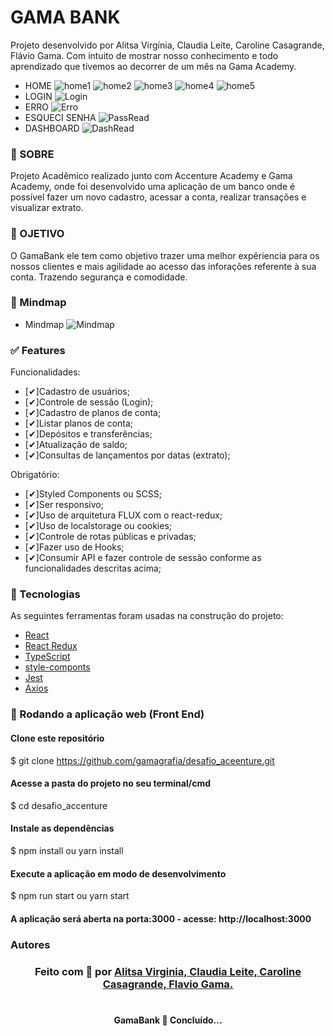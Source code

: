 #  GAMA BANK 
<p>Projeto desenvolvido por Alitsa Virgínia, Claudia Leite, Caroline Casagrande, Flávio Gama. Com intuito de mostrar nosso conhecimento e todo aprendizado que tivemos ao decorrer de um mês na Gama Academy. </p> 

*  HOME
    ![home1](https://github.com/carolcasagrande/ImagensReadme/blob/main/imgReadme/Home1.PNG)
    ![home2](https://github.com/carolcasagrande/ImagensReadme/blob/main/imgReadme/Home2.PNG)
    ![home3](https://github.com/carolcasagrande/ImagensReadme/blob/main/imgReadme/Home3.PNG)
    ![home4](https://github.com/carolcasagrande/ImagensReadme/blob/main/imgReadme/Home4.PNG)
    ![home5](https://github.com/carolcasagrande/ImagensReadme/blob/main/imgReadme/Home5.PNG)
* LOGIN 
    ![Login](https://github.com/carolcasagrande/ImagensReadme/blob/main/imgReadme/Login.PNG)
* ERRO
   ![Erro](https://github.com/carolcasagrande/ImagensReadme/blob/main/imgReadme/ErrorRead.PNG)
* ESQUECI SENHA 
    ![PassRead](https://github.com/carolcasagrande/ImagensReadme/blob/main/imgReadme/recoveryPassRead.PNG)
* DASHBOARD
    ![DashRead](https://github.com/carolcasagrande/ImagensReadme/blob/main/imgReadme/DashRead.PNG)


### 📑 SOBRE
<p>Projeto Acadêmico realizado junto com Accenture Academy e Gama Academy, onde foi desenvolvido uma aplicação de um banco onde é possível fazer um novo cadastro, acessar a conta, realizar transações e visualizar extrato. </p>

### 🚀 OJETIVO 
 <p>O GamaBank ele tem como objetivo trazer uma melhor expêriencia para os nossos clientes e mais agilidade ao acesso das inforações referente à sua conta. Trazendo segurança e comodidade. </p>

### 📌 Mindmap

* Mindmap
	![Mindmap](https://github.com/carolcasagrande/ImagensReadme/blob/main/imgReadme/mindmapAccventure.png)


### ✅ Features

Funcionalidades:

- [✔]Cadastro de usuários;
- [✔]Controle de sessão (Login);
- [✔]Cadastro de planos de conta;
- [✔]Listar planos de conta;
- [✔]Depósitos e transferências;
- [✔]Atualização de saldo;
- [✔]Consultas de lançamentos por datas (extrato);

Obrigatório:

- [✔]Styled Components ou SCSS;
- [✔]Ser responsivo;
- [✔]Uso de arquitetura FLUX com o react-redux;
- [✔]Uso de localstorage ou cookies;
- [✔]Controle de rotas públicas e privadas;
- [✔]Fazer uso de Hooks;
- [✔]Consumir API e fazer controle de sessão conforme as funcionalidades descritas acima;

### 🔨 Tecnologias

As seguintes ferramentas foram usadas na construção do projeto:

- [React](https://pt-br.reactjs.org/)
- [React Redux](https://react-redux.js.org/)
- [TypeScript](https://www.typescriptlang.org/)
- [style-componts](https://styled-components.com/)
- [Jest](https://jestjs.io/)
- [Axios](https://www.npmjs.com/package/axios)


### 🔄 Rodando a aplicação web (Front End)
#### Clone este repositório
$ git clone https://github.com/gamagrafia/desafio_aceenture.git

#### Acesse a pasta do projeto no seu terminal/cmd
$ cd desafio_accenture

#### Instale as dependências
$ npm install ou yarn install

#### Execute a aplicação em modo de desenvolvimento
$ npm run start ou yarn start 

#### A aplicação será aberta na porta:3000 - acesse: http://localhost:3000


### Autores

<h3 align="center">
Feito com 💜 por 
<a href="https://www.linkedin.com/in/alitsavirginia/">Alitsa Virginia, 
<a href="https://www.linkedin.com/in/claudialeite-dev/">Claudia Leite,
<a href="https://www.linkedin.com/in/carolinecasagrande/">Caroline Casagrande,
<a href="https://www.linkedin.com/in/flavio-gama-b206243a/">Flavio Gama.
</a>
<br><br>

<h4 align="center"> 
	 GamaBank 🚀 Concluído... 
</h4>

